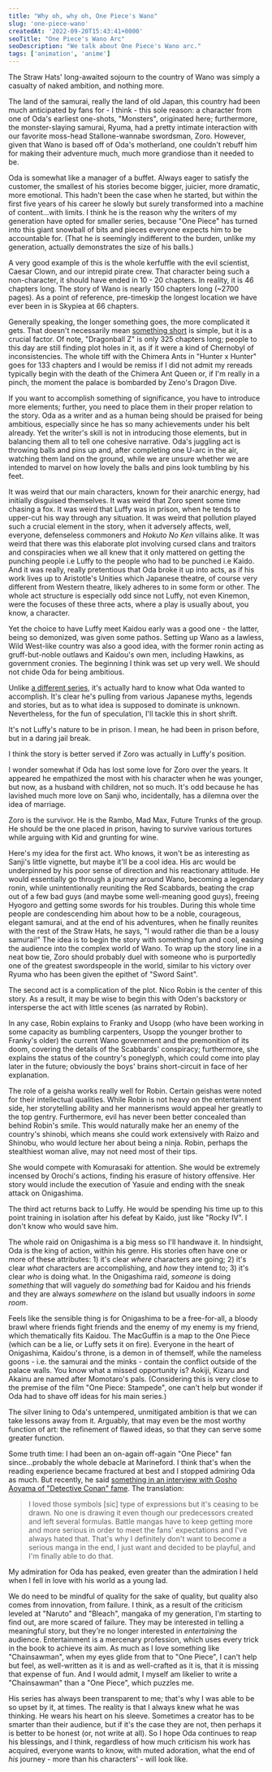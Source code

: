 ```yaml
---
title: "Why oh, why oh, One Piece's Wano"
slug: 'one-piece-wano'
createdAt: '2022-09-20T15:43:41+0000'
seoTitle: "One Piece's Wano Arc"
seoDescription: "We talk about One Piece's Wano arc."
tags: ['animation', 'anime']
---
```


The Straw Hats' long-awaited sojourn to the country of Wano was simply a casualty of naked ambition, and nothing more.

The land of the samurai, really the land of old Japan, this country had been much anticipated by fans for - I think - this sole reason: a character from one of Oda's earliest one-shots, "Monsters", originated here; furthermore, the monster-slaying samurai, Ryuma, had a pretty intimate interaction with our favorite moss-head Stallone-wannabe swordsman, Zoro. However, given that Wano is based off of Oda's motherland, one couldn't rebuff him for making their adventure much, much more grandiose than it needed to be.

Oda is somewhat like a manager of a buffet. Always eager to satisfy the customer, the smallest of his stories become bigger, juicier, more dramatic, more emotional. This hadn't been the case when he started, but within the first five years of his career he slowly but surely transformed into a machine of content...with limits. I think he is the reason why the writers of my generation have opted for smaller series, because "One Piece" has turned into this giant snowball of bits and pieces everyone expects him to be accountable for. (That he is seemingly indifferent to the burden, unlike my generation, actually demonstrates the size of his balls.)

A very good example of this is the whole kerfuffle with the evil scientist, Caesar Clown, and our intrepid pirate crew. That character being such a non-character, it should have ended in 10 - 20 chapters. In reality, it is 46 chapters long. The story of Wano is nearly 150 chapters long (~2700 pages). As a point of reference, pre-timeskip the longest location we have ever been in is Skypiea at 66 chapters.

Generally speaking, the longer something goes, the more complicated it gets. That doesn't necessarily mean <a href="/dr-stone-ending"  target="_blank" rel="noopener noreferrer">something short</a> is simple, but it is a crucial factor. Of note, "Dragonball Z" is only 325 chapters long; people to this day are still finding plot holes in it, as if it were a kind of Chernobyl of inconsistencies. The whole tiff with the Chimera Ants in "Hunter x Hunter" goes for 133 chapters and I would be remiss if I did not admit my rereads typically begin with the death of the Chimera Ant Queen or, if I'm really in a pinch, the moment the palace is bombarded by Zeno's Dragon Dive.

If you want to accomplish something of significance, you have to introduce more elements; further, you need to place them in their proper relation to the story. Oda as a writer and as a human being should be praised for being ambitious, especially since he has so many achievements under his belt already. Yet the writer's skill is not in introducing those elements, but in balancing them all to tell one cohesive narrative. Oda's juggling act is throwing balls and pins up and, after completing one U-arc in the air, watching them land on the ground, while we are unsure whether we are intended to marvel on how lovely the balls and pins look tumbling by his feet.

It was weird that our main characters, known for their anarchic energy, had initially disguised themselves. It was weird that Zoro spent some time chasing a fox. It was weird that Luffy was in prison, when he tends to upper-cut his way through any situation. It was weird that pollution played such a crucial element in the story, when it adversely affects, well, everyone, defenseless commoners and _Hokuto No Ken_ villains alike. It was weird that there was this elaborate plot involving cursed clans and traitors and conspiracies when we all knew that it only mattered on getting the punching people i.e Luffy to the people who had to be punched i.e Kaido. And it was really, really pretentious that Oda broke it up into acts, as if his work lives up to Aristotle's Unities which Japanese theatre, of course very different from Western theatre, likely adheres to in some form or other. The whole act structure is especially odd since not Luffy, not even Kinemon, were the focuses of these three acts, where a play is usually about, you know, a character.

Yet the choice to have Luffy meet Kaidou early was a good one - the latter, being so demonized, was given some pathos. Setting up Wano as a lawless, Wild West-like country was also a good idea, with the former ronin acting as gruff-but-noble outlaws and Kaidou's own men, including Hawkins, as government cronies. The beginning I think was set up very well. We should not chide Oda for being ambitious.

Unlike <a href="/one-punch-man-manga" target="_blank" rel="noopener noreferrer">a different series</a>, it's actually hard to know what Oda wanted to accomplish. It's clear he's pulling from various Japanese myths, legends and stories, but as to what idea is supposed to dominate is unknown. Nevertheless, for the fun of speculation, I'll tackle this in short shrift.

It's not Luffy's nature to be in prison. I mean, he had been in prison before, but in a daring jail break.

I think the story is better served if Zoro was actually in Luffy's position.

I wonder somewhat if Oda has lost some love for Zoro over the years. It appeared he empathized the most with his character when he was younger, but now, as a husband with children, not so much. It's odd because he has lavished much more love on Sanji who, incidentally, has a dilemna over the idea of marriage.

Zoro is the survivor. He is the Rambo, Mad Max, Future Trunks of the group. He should be the one placed in prison, having to survive various tortures while arguing with Kid and grunting for wine.

Here's my idea for the first act. Who knows, it won't be as interesting as Sanji's little vignette, but maybe it'll be a cool idea. His arc would be underpinned by his poor sense of direction and his reactionary attitude. He would essentially go through a journey around Wano, becoming a legendary ronin, while unintentionally reuniting the Red Scabbards, beating the crap out of a few bad guys (and maybe some well-meaning good guys), freeing Hyogoro and getting some swords for his troubles. During this whole time people are condescending him about how to be a noble, courageous, elegant samurai, and at the end of his adventures, when he finally reunites with the rest of the Straw Hats, he says, "I would rather die than be a lousy samurai!" The idea is to begin the story with something fun and cool, easing the audience into the complex world of Wano. To wrap up the story line in a neat bow tie, Zoro should probably duel with someone who is purportedly one of the greatest swordspeople in the world, similar to his victory over Ryuma who has been given the epithet of "Sword Saint".

The second act is a complication of the plot. Nico Robin is the center of this story. As a result, it may be wise to begin this with Oden's backstory or intersperse the act with little scenes (as narrated by Robin).

In any case, Robin explains to Franky and Usopp (who have been working in some capacity as bumbling carpenters, Usopp the younger brother to Franky's older) the current Wano government and the premonition of its doom, covering the details of the Scabbards' conspiracy; furthermore, she explains the status of the country's poneglyph, which could come into play later in the future; obviously the boys' brains short-circuit in face of her explanation.

The role of a geisha works really well for Robin. Certain geishas were noted for their intellectual qualities. While Robin is not heavy on the entertainment side, her storytelling ability and her mannerisms would appeal her greatly to the top gentry. Furthermore, evil has never been better concealed than behind Robin's smile. This would naturally make her an enemy of the country's shinobi, which means she could work extensively with Raizo and Shinobu, who would lecture her about being a ninja. Robin, perhaps the stealthiest woman alive, may not need most of their tips.

She would compete with Komurasaki for attention. She would be extremely incensed by Orochi's actions, finding his erasure of history offensive. Her story would include the execution of Yasuie and ending with the sneak attack on Onigashima.

The third act returns back to Luffy. He would be spending his time up to this point training in isolation after his defeat by Kaido, just like "Rocky IV". I don't know who would save him.

The whole raid on Onigashima is a big mess so I'll handwave it. In hindsight, Oda is the king of action, within his genre. His stories often have one or more of these attributes: 1) it's clear _where_ characters are going; 2) it's clear _what_ characters are accomplishing, and _how_ they intend to; 3) it's clear _who_ is doing what. In the Onigashima raid, _someone_ is doing _something_ that will vaguely do _something_ bad for Kaidou and his friends and they are always _somewhere_ on the island but usually indoors in _some room_.

Feels like the sensible thing is for Onigashima to be a free-for-all, a bloody brawl where friends fight friends and the enemy of my enemy is my friend, which thematically fits Kaidou. The MacGuffin is a map to the One Piece (which can be a lie, or Luffy sets it on fire). Everyone in the heart of Onigashima, Kaidou's throne, is a demon in of themself, while the nameless goons - i.e. the samurai and the minks - contain the conflict outside of the palace walls. You know what a missed opportunity is? Aokiji, Kizaru and Akainu are named after Momotaro's pals. (Considering this is very close to the premise of the film "One Piece: Stampede", one can't help but wonder if Oda had to shave off ideas for his main series.)

The silver lining to Oda's untempered, unmitigated ambition is that we can take lessons away from it. Arguably, that may even be the most worthy function of art: the refinement of flawed ideas, so that they can serve some greater function.

Some truth time: I had been an on-again off-again "One Piece" fan since...probably the whole debacle at Marineford. I think that's when the reading experience became fractured at best and I stopped admiring Oda as much. But recently, he said <a href="https://twitter.com/Orojapan1/status/1549817369081434113/photo/1" target="_blank" rel="noopener noreferrer">something in an interview with Gosho Aoyama of "Detective Conan" fame</a>. The translation:

> I loved those symbols \[sic\] type of expressions but it's ceasing to be drawn. No one is drawing it even though our predecessors created and left several formulas. Battle mangas have to keep getting more and more serious in order to meet the fans' expectations and I've always hated that. That's why I definitely don't want to become a serious manga in the end, I just want and decided to be playful, and I'm finally able to do that.

My admiration for Oda has peaked, even greater than the admiration I held when I fell in love with his world as a young lad.

We do need to be mindful of quality for the sake of quality, but quality also comes from innovation, from failure. I think, as a result of the criticism leveled at "Naruto" and "Bleach", mangaka of my generation, I'm starting to find out, are more scared of failure. They may be interested in telling a meaningful story, but they're no longer interested in _entertaining_ the audience. Entertainment is a mercenary profession, which uses every trick in the book to achieve its aim. As much as I love something like "Chainsawman", when my eyes glide from that to "One Piece", I can't help but feel, as well-written as it is and as well-crafted as it is, that it is missing that expense of fun. And I would admit, I myself am likelier to write a "Chainsawman" than a "One Piece", which puzzles me.

His series has always been transparent to me; that's why I was able to be so upset by it, at times. The reality is that I always knew what he was thinking. He wears his heart on his sleeve. Sometimes a creator has to be smarter than their audience, but if it's the case they are not, then perhaps it is better to be honest (or, not write at all). So I hope Oda continues to reap his blessings, and I think, regardless of how much criticism his work has acquired, everyone wants to know, with muted adoration, what the end of _his_ journey - more than his characters' - will look like.
